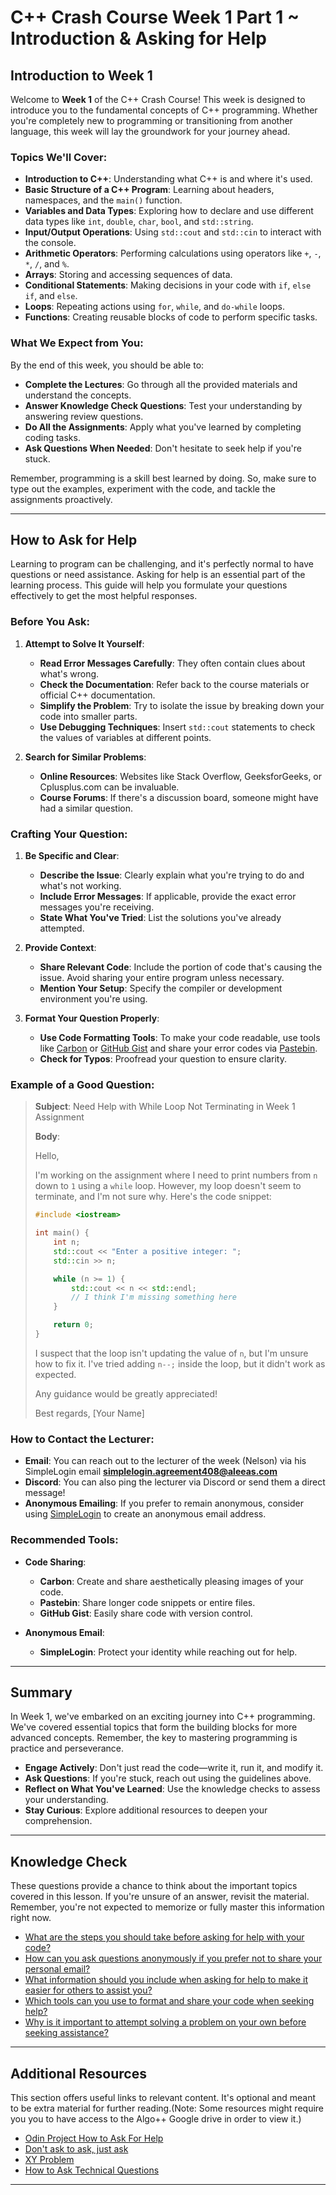 # C++ Crash Course Week 1 Part 1 ~ Introduction & Asking for Help

## Introduction to Week 1

Welcome to **Week 1** of the C++ Crash Course! This week is designed to introduce you to the fundamental concepts of C++ programming. Whether you're completely new to programming or transitioning from another language, this week will lay the groundwork for your journey ahead.

### Topics We'll Cover:

- **Introduction to C++**: Understanding what C++ is and where it's used.
- **Basic Structure of a C++ Program**: Learning about headers, namespaces, and the `main()` function.
- **Variables and Data Types**: Exploring how to declare and use different data types like `int`, `double`, `char`, `bool`, and `std::string`.
- **Input/Output Operations**: Using `std::cout` and `std::cin` to interact with the console.
- **Arithmetic Operators**: Performing calculations using operators like `+`, `-`, `*`, `/`, and `%`.
- **Arrays**: Storing and accessing sequences of data.
- **Conditional Statements**: Making decisions in your code with `if`, `else if`, and `else`.
- **Loops**: Repeating actions using `for`, `while`, and `do-while` loops.
- **Functions**: Creating reusable blocks of code to perform specific tasks.

### What We Expect from You:

By the end of this week, you should be able to:

- **Complete the Lectures**: Go through all the provided materials and understand the concepts.
- **Answer Knowledge Check Questions**: Test your understanding by answering review questions.
- **Do All the Assignments**: Apply what you've learned by completing coding tasks.
- **Ask Questions When Needed**: Don't hesitate to seek help if you're stuck.

Remember, programming is a skill best learned by doing. So, make sure to type out the examples, experiment with the code, and tackle the assignments proactively.

---

## How to Ask for Help

Learning to program can be challenging, and it's perfectly normal to have questions or need assistance. Asking for help is an essential part of the learning process. This guide will help you formulate your questions effectively to get the most helpful responses.

### Before You Ask:

1. **Attempt to Solve It Yourself**:

   - **Read Error Messages Carefully**: They often contain clues about what's wrong.
   - **Check the Documentation**: Refer back to the course materials or official C++ documentation.
   - **Simplify the Problem**: Try to isolate the issue by breaking down your code into smaller parts.
   - **Use Debugging Techniques**: Insert `std::cout` statements to check the values of variables at different points.

2. **Search for Similar Problems**:

   - **Online Resources**: Websites like Stack Overflow, GeeksforGeeks, or Cplusplus.com can be invaluable.
   - **Course Forums**: If there's a discussion board, someone might have had a similar question.

### Crafting Your Question:

1. **Be Specific and Clear**:

   - **Describe the Issue**: Clearly explain what you're trying to do and what's not working.
   - **Include Error Messages**: If applicable, provide the exact error messages you're receiving.
   - **State What You've Tried**: List the solutions you've already attempted.

2. **Provide Context**:

   - **Share Relevant Code**: Include the portion of code that's causing the issue. Avoid sharing your entire program unless necessary.
   - **Mention Your Setup**: Specify the compiler or development environment you're using.

3. **Format Your Question Properly**:

   - **Use Code Formatting Tools**: To make your code readable, use tools like [Carbon](https://carbon.now.sh/) or [GitHub Gist](https://gist.github.com/) and share your error codes via [Pastebin](https://pastebin.com/).
   - **Check for Typos**: Proofread your question to ensure clarity.

### Example of a Good Question:

> **Subject**: Need Help with While Loop Not Terminating in Week 1 Assignment
>
> **Body**:
>
> Hello,
>
> I'm working on the assignment where I need to print numbers from `n` down to `1` using a `while` loop. However, my loop doesn't seem to terminate, and I'm not sure why. Here's the code snippet:
>
> ```cpp
> #include <iostream>
>
> int main() {
>     int n;
>     std::cout << "Enter a positive integer: ";
>     std::cin >> n;
>
>     while (n >= 1) {
>         std::cout << n << std::endl;
>         // I think I'm missing something here
>     }
>
>     return 0;
> }
> ```
>
> I suspect that the loop isn't updating the value of `n`, but I'm unsure how to fix it. I've tried adding `n--;` inside the loop, but it didn't work as expected.
>
> Any guidance would be greatly appreciated!
>
> Best regards,
> [Your Name]

### How to Contact the Lecturer:

- **Email**: You can reach out to the lecturer of the week (Nelson) via his SimpleLogin email **simplelogin.agreement408@aleeas.com**
- **Discord**: You can also ping the lecturer via Discord or send them a direct message!
- **Anonymous Emailing**: If you prefer to remain anonymous, consider using [SimpleLogin](https://simplelogin.io/) to create an anonymous email address.

### Recommended Tools:

- **Code Sharing**:

  - **Carbon**: Create and share aesthetically pleasing images of your code.
  - **Pastebin**: Share longer code snippets or entire files.
  - **GitHub Gist**: Easily share code with version control.

- **Anonymous Email**:

  - **SimpleLogin**: Protect your identity while reaching out for help.

---

## Summary

In Week 1, we've embarked on an exciting journey into C++ programming. We've covered essential topics that form the building blocks for more advanced concepts. Remember, the key to mastering programming is practice and perseverance.

- **Engage Actively**: Don't just read the code—write it, run it, and modify it.
- **Ask Questions**: If you're stuck, reach out using the guidelines above.
- **Reflect on What You've Learned**: Use the knowledge checks to assess your understanding.
- **Stay Curious**: Explore additional resources to deepen your comprehension.

---

## Knowledge Check
These questions provide a chance to think about the important topics covered in this lesson. If you're unsure of an answer, revisit the material. Remember, you're not expected to memorize or fully master this information right now.
- [What are the steps you should take before asking for help with your code?]()
- [How can you ask questions anonymously if you prefer not to share your personal email?]()
- [What information should you include when asking for help to make it easier for others to assist you?]()
- [Which tools can you use to format and share your code when seeking help?]()
- [Why is it important to attempt solving a problem on your own before seeking assistance?]()

---

## Additional Resources
This section offers useful links to relevant content. It's optional and meant to be extra material for further reading.(Note: Some resources might require you you to have access to the Algo++ Google drive in order to view it.)
- [Odin Project How to Ask For Help](https://www.theodinproject.com/lessons/foundations-asking-for-help)
- [Don't ask to ask, just ask](https://dontasktoask.com/)
- [XY Problem](https://xyproblem.info/)
- [How to Ask Technical Questions](https://www.theodinproject.com/guides/community/how_to_ask)

---
